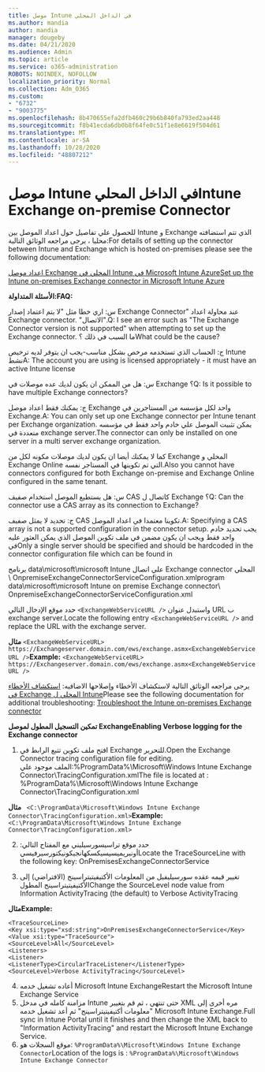 ```yaml
---
title: موصل Intune في الداخل المحلي
ms.author: mandia
author: mandia
manager: dougeby
ms.date: 04/21/2020
ms.audience: Admin
ms.topic: article
ms.service: o365-administration
ROBOTS: NOINDEX, NOFOLLOW
localization_priority: Normal
ms.collection: Adm_O365
ms.custom:
- "6732"
- "9003775"
ms.openlocfilehash: 8b470655efa2dfb460c29b6b840fa793ed2aa448
ms.sourcegitcommit: f8b41ecda6db0b8f64fe0c51f1e8e6619f504d61
ms.translationtype: MT
ms.contentlocale: ar-SA
ms.lasthandoff: 10/28/2020
ms.locfileid: "48807212"
---
```

# <a name="intune-exchange-on-premise-connector"></a><span data-ttu-id="b940a-102">موصل Intune في الداخل المحلي</span><span class="sxs-lookup"><span data-stu-id="b940a-102">Intune Exchange on-premise Connector</span></span>

<span data-ttu-id="b940a-103">للحصول علي تفاصيل حول اعداد الموصل بين Intune و Exchange الذي تتم استضافته محليا ، يرجى مراجعه الوثائق التالية:</span><span class="sxs-lookup"><span data-stu-id="b940a-103">For details of setting up the connector between Intune and Exchange which is hosted on-premises please see the following documentation:</span></span>

[<span data-ttu-id="b940a-104">اعداد موصل Exchange المحلي في Intune في Microsoft Intune Azure</span><span class="sxs-lookup"><span data-stu-id="b940a-104">Set up the Intune on-premises Exchange connector in Microsoft Intune Azure</span></span>](https://docs.microsoft.com/intune/exchange-connector-install)

<span data-ttu-id="b940a-105">**الأسئلة المتداولة:**</span><span class="sxs-lookup"><span data-stu-id="b940a-105">**FAQ:**</span></span>

<span data-ttu-id="b940a-106">س: اري خطا مثل "لا يتم اعتماد إصدار Exchange Connector" عند محاولة اعداد Exchange connector. "الاتصال".</span><span class="sxs-lookup"><span data-stu-id="b940a-106">Q: I see an error such as "The Exchange Connector version is not supported" when attempting to set up the Exchange connector.</span></span> <span data-ttu-id="b940a-107">ما السبب في ذلك ؟</span><span class="sxs-lookup"><span data-stu-id="b940a-107">What could be the cause?</span></span>

<span data-ttu-id="b940a-108">ج: الحساب الذي تستخدمه مرخص بشكل مناسب-يجب ان يتوفر لديه ترخيص Intune نشط</span><span class="sxs-lookup"><span data-stu-id="b940a-108">A: The account you are using is licensed appropriately - it must have an active Intune license</span></span>

<span data-ttu-id="b940a-109">س: هل من الممكن ان يكون لديك عده موصلات في Exchange ؟</span><span class="sxs-lookup"><span data-stu-id="b940a-109">Q: Is it possible to have multiple Exchange connectors?</span></span>

<span data-ttu-id="b940a-110">ج: يمكنك فقط اعداد موصل Exchange واحد لكل مؤسسه من المستاجرين في Exchange.</span><span class="sxs-lookup"><span data-stu-id="b940a-110">A: You can only set up one Exchange connector per Intune tenant per Exchange organization.</span></span> <span data-ttu-id="b940a-111">يمكن تثبيت الموصل علي خادم واحد فقط في مؤسسه متعددة في exchange server.</span><span class="sxs-lookup"><span data-stu-id="b940a-111">The connector can only be installed on one server in a multi server exchange organization.</span></span>

<span data-ttu-id="b940a-112">كما لا يمكنك أيضا ان يكون لديك موصلات مكونه لكل من Exchange المحلي و Exchange Online التي تم تكوينها في المستاجر نفسه.</span><span class="sxs-lookup"><span data-stu-id="b940a-112">Also you cannot have connectors configured for both Exchange on-premise and Exchange Online configured in the same tenant.</span></span>

<span data-ttu-id="b940a-113">س: هل يستطيع الموصل استخدام صفيف CAS كاتصال ل Exchange ؟</span><span class="sxs-lookup"><span data-stu-id="b940a-113">Q: Can the connector use a CAS array as its connection to Exchange?</span></span>

<span data-ttu-id="b940a-114">ج: تحديد لا يمثل صفيف CAS تكوينا معتمدا في اعداد الموصل.</span><span class="sxs-lookup"><span data-stu-id="b940a-114">A: Specifying a CAS array is not a supported configuration in the connector setup.</span></span> <span data-ttu-id="b940a-115">يجب تحديد خادم واحد فقط ويجب ان يكون مضمن في ملف تكوين الموصل الذي يمكن العثور عليه في</span><span class="sxs-lookup"><span data-stu-id="b940a-115">Only a single server should be specified and should be hardcoded in the connector configuration file which can be found in</span></span>

<span data-ttu-id="b940a-116">برنامج data\microsoft\microsoft Intune علي اتصال Exchange connector المحلي \ OnpremiseExchangeConnectorServiceConfiguration.xml</span><span class="sxs-lookup"><span data-stu-id="b940a-116">program data\microsoft\microsoft Intune on premise Exchange connector\ OnpremiseExchangeConnectorServiceConfiguration.xml</span></span>

<span data-ttu-id="b940a-117">حدد موقع الإدخال التالي ```<ExchangeWebServiceURL />``` واستبدل عنوان URL ب exchange server.</span><span class="sxs-lookup"><span data-stu-id="b940a-117">Locate the following entry ```<ExchangeWebServiceURL />``` and replace the URL with the exchange server.</span></span>

<span data-ttu-id="b940a-118">**مثال**
```<ExchangeWebServiceURL> https://Exchangeserver.domain.com/ews/exchange.asmx<ExchangeWebServiceURL />```</span><span class="sxs-lookup"><span data-stu-id="b940a-118">**Example:**
```<ExchangeWebServiceURL> https://Exchangeserver.domain.com/ews/exchange.asmx<ExchangeWebServiceURL />```</span></span>

<span data-ttu-id="b940a-119">يرجى مراجعه الوثائق التالية لاستكشاف الأخطاء وإصلاحها الاضافيه: [استكشاف الأخطاء في Exchange المحلي ل Intune](https://support.microsoft.com/help/4471887/troubleshooting-exchange-connector-in-microsoft-intune)</span><span class="sxs-lookup"><span data-stu-id="b940a-119">Please see the following documentation for additional troubleshooting: [Troubleshoot the Intune on-premises Exchange connector](https://support.microsoft.com/help/4471887/troubleshooting-exchange-connector-in-microsoft-intune)</span></span>

<span data-ttu-id="b940a-120">**تمكين التسجيل المطول لموصل Exchange**</span><span class="sxs-lookup"><span data-stu-id="b940a-120">**Enabling Verbose logging for the Exchange connector**</span></span>

1. <span data-ttu-id="b940a-121">افتح ملف تكوين تتبع الرابط في Exchange للتحرير.</span><span class="sxs-lookup"><span data-stu-id="b940a-121">Open the Exchange Connector tracing configuration file for editing.</span></span>  
<span data-ttu-id="b940a-122">الملف موجود علي:%ProgramData%\Microsoft\Windows Intune Exchange Connector\TracingConfiguration.xml</span><span class="sxs-lookup"><span data-stu-id="b940a-122">The file is located at : %ProgramData%\Microsoft\Windows Intune Exchange Connector\TracingConfiguration.xml</span></span>  

<span data-ttu-id="b940a-123">**مثال**
``` <C:\ProgramData\Microsoft\Windows Intune Exchange Connector\TracingConfiguration.xml>```</span><span class="sxs-lookup"><span data-stu-id="b940a-123">**Example:**
``` <C:\ProgramData\Microsoft\Windows Intune Exchange Connector\TracingConfiguration.xml>```</span></span>
  
2. <span data-ttu-id="b940a-124">حدد موقع تراسيسورسيليني مع المفتاح التالي: أونبريميسيسيكسكهانجيكونيكتورسيرفيسي</span><span class="sxs-lookup"><span data-stu-id="b940a-124">Locate the TraceSourceLine with the following key: OnPremisesExchangeConnectorService</span></span>  
  
3. <span data-ttu-id="b940a-125">تغيير قيمه عقده سورسيليفيل من المعلومات الأكتيفيتيتراسينج (الافتراضي) إلى الأكتيفيتيتراسينج المطول</span><span class="sxs-lookup"><span data-stu-id="b940a-125">Change the SourceLevel node value from Information ActivityTracing (the default) to Verbose ActivityTracing</span></span>  

<span data-ttu-id="b940a-126">**مثال**</span><span class="sxs-lookup"><span data-stu-id="b940a-126">**Example:**</span></span>
```
<TraceSourceLine>  
<Key xsi:type="xsd:string">OnPremisesExchangeConnectorService</Key>  
<Value xsi:type="TraceSource">  
<SourceLevel>All</SourceLevel>  
<Listeners>  
<Listener>  
<ListenerType>CircularTraceListener</ListenerType>
<SourceLevel>Verbose ActivityTracing</SourceLevel>
```
4. <span data-ttu-id="b940a-127">أعاده تشغيل خدمه Microsoft Intune Exchange</span><span class="sxs-lookup"><span data-stu-id="b940a-127">Restart the Microsoft Intune Exchange Service</span></span>  
5. <span data-ttu-id="b940a-128">مزامنة كامله في مدخل Intune حتى تنتهي ، ثم قم بتغيير XML مره أخرى إلى "معلومات أكتيفيتيتراسينج" ثم أعد تشغيل خدمه Microsoft Intune Exchange.</span><span class="sxs-lookup"><span data-stu-id="b940a-128">Full sync in Intune Portal until it finishes and then change the XML back to "Information ActivityTracing" and restart the Microsoft Intune Exchange Service.</span></span>  
6. <span data-ttu-id="b940a-129">موقع السجلات هو: `%ProgramData%\Microsoft\Windows Intune Exchange Connector`</span><span class="sxs-lookup"><span data-stu-id="b940a-129">Location of the logs is : `%ProgramData%\Microsoft\Windows Intune Exchange Connector`</span></span>